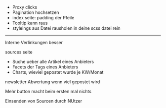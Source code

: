 * Proxy clicks
* Pagination hochsetzen
* index seite: padding der Pfeile
* Tooltip kann raus
* styleings aus Datei rausholen in deine scss datei rein
---



Interne Verlinkungen besser

sources seite
  * Suche ueber alle Artikel eines Anbieters
  * Facets der Tags eines Anbieters
  * Charts, wieviel gepostet wurde je KW/Monat

newsletter
Abwertung wenn viel gepostet wird


Mehr button macht beim ersten mal nichts

Einsenden von Sourcen durch NUtzer

